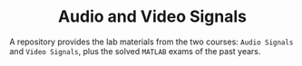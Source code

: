 
<h1 align="center">Audio and Video Signals</h1>


A repository provides the lab materials from the two courses: `Audio Signals` and `Video Signals`, plus the solved `MATLAB` exams of the past years.